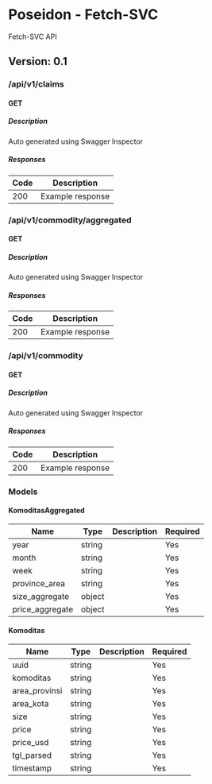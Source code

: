 # Poseidon - Fetch-SVC
Fetch-SVC API

## Version: 0.1

### /api/v1/claims

#### GET
##### Description

Auto generated using Swagger Inspector

##### Responses

| Code | Description |
| ---- | ----------- |
| 200 | Example response |

### /api/v1/commodity/aggregated

#### GET
##### Description

Auto generated using Swagger Inspector

##### Responses

| Code | Description |
| ---- | ----------- |
| 200 | Example response |

### /api/v1/commodity

#### GET
##### Description

Auto generated using Swagger Inspector

##### Responses

| Code | Description |
| ---- | ----------- |
| 200 | Example response |

### Models

#### KomoditasAggregated

| Name | Type | Description | Required |
| ---- | ---- | ----------- | -------- |
| year | string |  | Yes |
| month | string |  | Yes |
| week | string |  | Yes |
| province_area | string |  | Yes |
| size_aggregate | object |  | Yes |
| price_aggregate | object |  | Yes |

#### Komoditas

| Name | Type | Description | Required |
| ---- | ---- | ----------- | -------- |
| uuid | string |  | Yes |
| komoditas | string |  | Yes |
| area_provinsi | string |  | Yes |
| area_kota | string |  | Yes |
| size | string |  | Yes |
| price | string |  | Yes |
| price_usd | string |  | Yes |
| tgl_parsed | string |  | Yes |
| timestamp | string |  | Yes |
